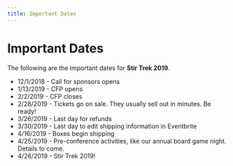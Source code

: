 ```yaml
---
title: Important Dates
---
```



# Important Dates
<div class="icon-hr"></div>

The following are the important dates for **Stir Trek 2019**.

* 12/1/2018 - Call for sponsors opens
* 1/13/2019 - CFP opens
* 2/2/2019  - CFP closes
* 2/28/2019 - Tickets go on sale. They usually sell out in minutes. Be ready!
* 3/26/2019 - Last day for refunds
* 3/30/2019 - Last day to edit shipping information in Eventbrite
* 4/16/2019 - Boxes begin shipping
* 4/25/2019 - Pre-conference activities, like our annual board game night. Details to come.
* 4/26/2019 - Stir Trek 2019!
